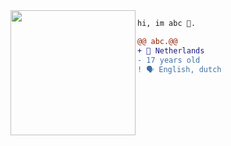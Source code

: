 <img align="left" height="200" src="https://github.com/pluhian/pluhian/blob/main/tole.gif?raw=true"/>

```diff
hi, im abc 🔮.

@@ abc.@@
+ 📌 Netherlands
- 17 years old
! 🗣️ English, dutch
```

<img src="https://u8views.com/api/v1/github/profiles/114155787/views/day-week-month-total-count.svg" width="0" height="0">
